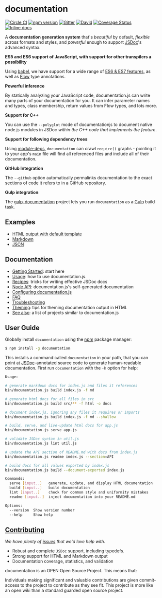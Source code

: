 # documentation

[![Circle CI](https://circleci.com/gh/documentationjs/documentation/tree/master.svg?style=svg)](https://circleci.com/gh/documentationjs/documentation/tree/master)
[![npm version](https://badge.fury.io/js/documentation.svg)](http://badge.fury.io/js/documentation)
[![Gitter](https://badges.gitter.im/Join%20Chat.svg)](https://gitter.im/documentationjs/documentation?utm_source=badge&utm_medium=badge&utm_campaign=pr-badge)
[![David](https://david-dm.org/documentationjs/documentation.svg)](https://david-dm.org/documentationjs/documentation)
[![Coverage Status](https://coveralls.io/repos/github/documentationjs/documentation/badge.svg?branch=master)](https://coveralls.io/github/documentationjs/documentation?branch=master)
[![Inline docs](http://inch-ci.org/github/documentationjs/documentation.svg?branch=master&style=flat-square)](http://inch-ci.org/github/documentationjs/documentation)

A **documentation generation system** that's
_beautiful_ by default, _flexible_ across formats and styles, and
_powerful_ enough to support [JSDoc](http://usejsdoc.org/)'s advanced syntax.

**ES5 and ES6 support of JavaScript, with support for other transpilers a possibility**

Using [babel](https://babeljs.io/), we have support for a wide range
of [ES6 & ES7 features](https://github.com/lukehoban/es6features), as well
as [Flow](http://flowtype.org/) type annotations.

**Powerful inference**

By statically analyzing your JavaScript code, documentation.js can write
many parts of your documentation for you. It can infer parameter names
and types, class membership, return values from Flow types, and lots more.

**Support for C++**

You can use the `--polyglot` mode of documentationjs to document native node.js
modules in JSDoc _within the C++ code that implements the feature_.

**Support for following dependency trees**

Using [module-deps](https://github.com/substack/module-deps), `documentation` can
crawl `require()` graphs - pointing it to your app's `main` file will find all
referenced files and include all of their documentation.

**GitHub Integration**

The `--github` option automatically permalinks documentation to the exact
sections of code it refers to in a GitHub repository.

**Gulp integration**

The [gulp-documentation](https://github.com/documentationjs/gulp-documentation) project
lets you run `documentation` as a [Gulp](http://gulpjs.com/) build task.

## Examples

* [HTML output with default template](http://documentation.js.org/html-example/)
* [Markdown](https://github.com/documentationjs/documentation/blob/master/docs/NODE_API.md)
* [JSON](http://documentation.js.org/html-example/index.json)

## Documentation

* [Getting Started](docs/GETTING_STARTED.md): start here
* [Usage](docs/USAGE.md): how to use documentation.js
* [Recipes](docs/RECIPES.md): tricks for writing effective JSDoc docs
* [Node API](docs/NODE_API.md): documentation.js's self-generated documentation
* [Configuring documentation.js](docs/CONFIG.md)
* [FAQ](docs/FAQ.md)
* [Troubleshooting](docs/TROUBLESHOOTING.md)
* [Theming](docs/THEMING.md): tips for theming documentation output in HTML
* [See also](https://github.com/documentationjs/documentation/wiki/See-also): a list of projects similar to documentation.js

## User Guide

Globally install `documentation` using the [npm](https://www.npmjs.com/) package manager:

```sh
$ npm install -g documentation
```

This installs a command called `documentation` in your path, that you can
point at [JSDoc](http://usejsdoc.org/)-annotated source code to generate
human-readable documentation. First run `documentation` with the `-h`
option for help:

```sh
Usage:

# generate markdown docs for index.js and files it references
bin/documentation.js build index.js -f md

# generate html docs for all files in src
bin/documentation.js build src/** -f html -o docs

# document index.js, ignoring any files it requires or imports
bin/documentation.js build index.js -f md --shallow

# build, serve, and live-update html docs for app.js
bin/documentation.js serve app.js

# validate JSDoc syntax in util.js
bin/documentation.js lint util.js

# update the API section of README.md with docs from index.js
bin/documentation.js readme index.js --section=API

# build docs for all values exported by index.js
bin/documentation.js build --document-exported index.js

Commands:
  serve [input..]   generate, update, and display HTML documentation
  build [input..]   build documentation
  lint [input..]    check for common style and uniformity mistakes
  readme [input..]  inject documentation into your README.md

Options:
  --version  Show version number                                       [boolean]
  --help     Show help                                                 [boolean]
```

## [Contributing](CONTRIBUTING.md)

_We have plenty of
[issues](https://github.com/documentationjs/documentation/issues) that we'd
love help with._

* Robust and complete `JSDoc` support, including typedefs.
* Strong support for HTML and Markdown output
* Documentation coverage, statistics, and validation

documentation is an OPEN Open Source Project. This means that:

Individuals making significant and valuable contributions are given
commit-access to the project to contribute as they see fit. This
project is more like an open wiki than a standard guarded open source project.
